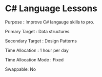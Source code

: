 # C# Language Lessons

Purpose : Improve C# langauge skills to pro.

Primary Target : Data structures

Secondary Target : Design Patterns

Time Allocation : 1 hour per day

Time Allocation Mode : Fixed

Swappable: No

